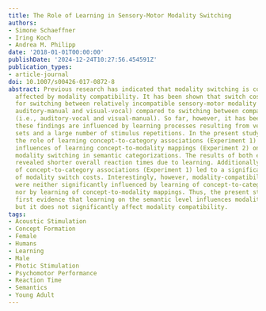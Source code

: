 ```yaml
---
title: The Role of Learning in Sensory-Motor Modality Switching
authors:
- Simone Schaeffner
- Iring Koch
- Andrea M. Philipp
date: '2018-01-01T00:00:00'
publishDate: '2024-12-24T10:27:56.454591Z'
publication_types:
- article-journal
doi: 10.1007/s00426-017-0872-8
abstract: Previous research has indicated that modality switching is considerably
  affected by modality compatibility. It has been shown that switch costs are higher
  for switching between relatively incompatible sensory-motor modality mappings (i.e.,
  auditory-manual and visual-vocal) compared to switching between compatible mappings
  (i.e., auditory-vocal and visual-manual). So far, however, it has been unclear whether
  these findings are influenced by learning processes resulting from very small stimulus
  sets and a large number of stimulus repetitions. In the present study, we investigated
  the role of learning concept-to-category associations (Experiment 1) as well as
  influences of learning concept-to-modality mappings (Experiment 2) on sensory-motor
  modality switching in semantic categorizations. The results of both experiments
  revealed shorter overall reaction times due to learning. Additionally, learning
  of concept-to-category associations (Experiment 1) led to a significant reduction
  of modality switch costs. Interestingly, however, modality-compatibility effects
  were neither significantly influenced by learning of concept-to-category associations
  nor by learning of concept-to-modality mappings. Thus, the present study provides
  first evidence that learning on the semantic level influences modality switching
  but it does not significantly affect modality compatibility.
tags:
- Acoustic Stimulation
- Concept Formation
- Female
- Humans
- Learning
- Male
- Photic Stimulation
- Psychomotor Performance
- Reaction Time
- Semantics
- Young Adult
---
```

